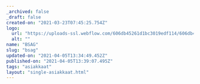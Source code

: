 ```yaml
---
_archived: false
_draft: false
created-on: "2021-03-23T07:45:25.754Z"
logo:
  url: "https://uploads-ssl.webflow.com/606db45261d1bc3019edf114/606db45261d1bc6b44edf1d6_bsag.png"
  alt: ""
name: "BSAG"
slug: "bsag"
updated-on: "2021-04-05T13:34:49.452Z"
published-on: "2021-04-05T13:39:07.495Z"
tags: "asiakkaat"
layout: "single-asiakkaat.html"
---
```



